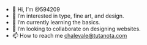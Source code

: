 - 👋 Hi, I’m @594209
- 👀 I’m interested in type, fine art, and design.
- 🌱 I’m currently learning the basics.
- 💞️ I’m looking to collaborate on designing websites. 
- 📫 How to reach me chalevale@tutanota.com
<!---
594209/594209 is a ✨ special ✨ repository because its `README.md` (this file) appears on your GitHub profile.
You can click the Preview link to take a look at your changes.
--->
